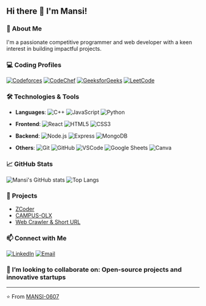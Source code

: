 ## Hi there <span class="wave">👋</span> I'm Mansi!


<!--
**MANSI-0607/MANSI-0607** is a ✨ _special_ ✨ repository because its `README.md` (this file) appears on your GitHub profile.

Here are some ideas to get you started:
-->

### 🌟 About Me
I'm a passionate competitive programmer and web developer with a keen interest in building impactful projects. 

### 💻 Coding Profiles
[![Codeforces](https://img.shields.io/badge/Codeforces-1F8ACB?style=for-the-badge&logo=codeforces&logoColor=white&link=https://codeforces.com/profile/mansimayank2002)](https://codeforces.com/profile/mansimayank2002)
[![CodeChef](https://img.shields.io/badge/CodeChef-5B4638?style=for-the-badge&logo=codechef&logoColor=white&link=https://www.codechef.com/users/mansi_codes)](https://www.codechef.com/users/mansi_codes)
[![GeeksforGeeks](https://img.shields.io/badge/GeeksforGeeks-0F9D58?style=for-the-badge&logo=geeksforgeeks&logoColor=white&link=https://www.geeksforgeeks.org/user/mansimayu6hh/)](https://www.geeksforgeeks.org/user/mansimayu6hh/)
[![LeetCode](https://img.shields.io/badge/LeetCode-FFA116?style=for-the-badge&logo=leetcode&logoColor=white&link=https://leetcode.com/u/mansi_codes/)](https://leetcode.com/u/mansi_codes/)


### 🛠️ Technologies & Tools
- **Languages**: 
  ![C++](https://img.shields.io/badge/C++-00599C?style=for-the-badge&logo=cplusplus&logoColor=white)
  ![JavaScript](https://img.shields.io/badge/JavaScript-323330?style=for-the-badge&logo=javascript&logoColor=F7DF1E) 
  ![Python](https://img.shields.io/badge/Python-3776AB?style=for-the-badge&logo=python&logoColor=white) 

- **Frontend**: 
  ![React](https://img.shields.io/badge/React-20232A?style=for-the-badge&logo=react&logoColor=61DAFB) 
  ![HTML5](https://img.shields.io/badge/HTML5-E34F26?style=for-the-badge&logo=html5&logoColor=white) 
  ![CSS3](https://img.shields.io/badge/CSS3-1572B6?style=for-the-badge&logo=css3&logoColor=white)

- **Backend**: 
  ![Node.js](https://img.shields.io/badge/Node.js-339933?style=for-the-badge&logo=nodedotjs&logoColor=white) 
  ![Express](https://img.shields.io/badge/Express.js-000000?style=for-the-badge&logo=express&logoColor=white) 
  ![MongoDB](https://img.shields.io/badge/MongoDB-4EA94B?style=for-the-badge&logo=mongodb&logoColor=white)

- **Others**: 
  ![Git](https://img.shields.io/badge/Git-F05032?style=for-the-badge&logo=git&logoColor=white) 
  ![GitHub](https://img.shields.io/badge/GitHub-181717?style=for-the-badge&logo=github&logoColor=white)
  ![VSCode](https://img.shields.io/badge/VS_Code-007ACC?style=for-the-badge&logo=visual-studio-code&logoColor=white)
  ![Google Sheets](https://img.shields.io/badge/Google_Sheets-34A853?style=for-the-badge&logo=googlesheets&logoColor=white)
  ![Canva](https://img.shields.io/badge/Canva-00C4CC?style=for-the-badge&logo=canva&logoColor=white)

### 📈 GitHub Stats
![Mansi's GitHub stats](https://github-readme-stats.vercel.app/api?username=MANSI-0607&show_icons=true&theme=radical)
![Top Langs](https://github-readme-stats.vercel.app/api/top-langs/?username=MANSI-0607&layout=compact&theme=radical)



### 📂 Projects
- [ZCoder](https://github.com/MANSI-0607/zcoder_) 
- [CAMPUS-OLX](https://github.com/MANSI-0607/CAMPUS-OLX)
- [Web Crawler & Short URL](https://github.com/MANSI-0607/CAMPUS-OLX)

### 📫 Connect with Me
[![LinkedIn](https://img.shields.io/badge/-LinkedIn-blue?style=for-the-badge&logo=LinkedIn&logoColor=white&link=https://www.linkedin.com/in/mansi-gupta-iitg/)](https://www.linkedin.com/in/mansi-gupta-iitg/)
[![Email](https://img.shields.io/badge/-Email-D14836?style=for-the-badge&logo=gmail&logoColor=white&link=mailto:mansimayank2002@gmail.com)](mailto:mansimayank2002@gmail.com)


### 👯 I’m looking to collaborate on: **Open-source projects and innovative startups**


---

⭐️ From [MANSI-0607](https://github.com/MANSI-0607)
